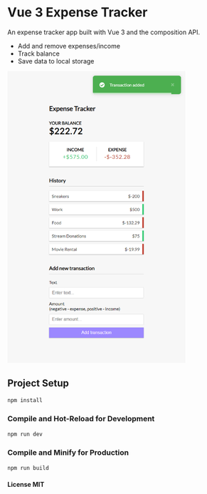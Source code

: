 # Vue 3 Expense Tracker

An expense tracker app built with Vue 3 and the composition API.

- Add and remove expenses/income
- Track balance
- Save data to local storage

<img src="public/screen.png" width="400" />

## Project Setup

```sh
npm install
```

### Compile and Hot-Reload for Development

```sh
npm run dev
```

### Compile and Minify for Production

```sh
npm run build
```

#### License MIT

